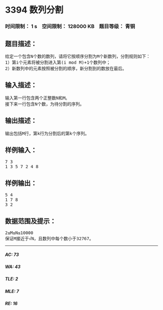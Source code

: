 # 3394 数列分割   
### 时间限制： 1 s&nbsp;&nbsp;&nbsp;&nbsp;空间限制： 128000 KB&nbsp;&nbsp;&nbsp;&nbsp;题目等级： 青铜  
## 题目描述：  

<pre>
给定一个包含N个数的数列，请将它按顺序分割为M个新数列，分割规则如下：
1）第i个元素将被分割进入第(i mod M)+1个数列中；
2）新数列中的元素按照被分割的顺序，新分割到的数放在最后。
</pre>
  
  
## 输入描述：  

<pre>
输入第一行包含两个正整数N和M。
接下来一行包含N个数，为待分割的序列。
</pre>
  
  
## 输出描述：  

<pre>
输出包括M行，第k行为分割后的第k个序列。
</pre>
  
  
## 样例输入：  

<pre>
7 3
1 3 5 7 2 4 8
</pre>
  
  
## 样例输出：  

<pre>
5 4
1 7 8
3 2
</pre>
  
  
## 数据范围及提示：  

<pre>
2≤M≤N≤10000
保证M接近于√N，且数列中每个数小于32767。
</pre>
  
  
***  

##### AC: 73  
##### WA: 43  
##### TLE: 2  
##### MLE: 7  
##### RE: 16  
